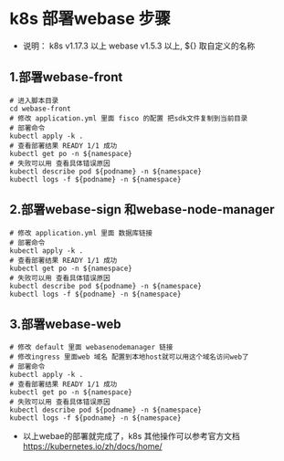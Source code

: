 # k8s 部署webase 步骤
* 说明： k8s v1.17.3 以上 webase v1.5.3 以上, ${} 取自定义的名称
## 1.部署webase-front
```shell
# 进入脚本目录
cd webase-front
# 修改 application.yml 里面 fisco 的配置 把sdk文件复制到当前目录
# 部署命令
kubectl apply -k .
# 查看部署结果 READY 1/1 成功 
kubectl get po -n ${namespace}
# 失败可以用 查看具体错误原因
kubectl describe pod ${podname} -n ${namespace}
kubectl logs -f ${podname} -n ${namespace}
```
## 2.部署webase-sign 和webase-node-manager
```shell
# 修改 application.yml 里面 数据库链接
# 部署命令
kubectl apply -k .
# 查看部署结果 READY 1/1 成功
kubectl get po -n ${namespace}
# 失败可以用 查看具体错误原因
kubectl describe pod ${podname} -n ${namespace}
kubectl logs -f ${podname} -n ${namespace}
```
## 3.部署webase-web
```shell
# 修改 default 里面 webasenodemanager 链接
# 修改ingress 里面web 域名 配置到本地host就可以用这个域名访问web了
# 部署命令
kubectl apply -k .
# 查看部署结果 READY 1/1 成功
kubectl get po -n ${namespace}
# 失败可以用 查看具体错误原因
kubectl describe pod ${podname} -n ${namespace}
kubectl logs -f ${podname} -n ${namespace}
```
*  以上webae的部署就完成了，k8s 其他操作可以参考官方文档
   https://kubernetes.io/zh/docs/home/